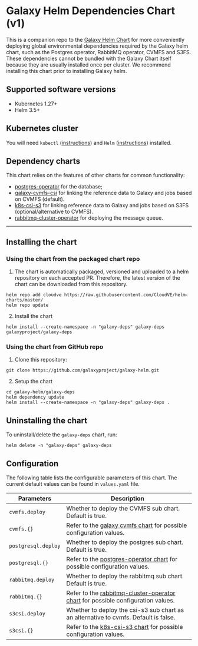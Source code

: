 # Galaxy Helm Dependencies Chart (v1)

This is a companion repo to the [Galaxy Helm Chart](https://github.com/galaxyproject/galaxy-helm)
for more conveniently deploying global environmental dependencies required by the Galaxy helm chart,
such as the Postgres operator, RabbitMQ operator, CVMFS and S3FS. These dependencies cannot be
bundled with the Galaxy Chart itself because they are usually installed once per cluster. We recommend
installing this chart prior to installing Galaxy helm.

## Supported software versions

- Kubernetes 1.27+
- Helm 3.5+

## Kubernetes cluster

You will need `kubectl` ([instructions](https://kubernetes.io/docs/tasks/tools/#kubectl))
and `Helm` ([instructions](https://helm.sh/docs/intro/install/)) installed.

## Dependency charts

This chart relies on the features of other charts for common functionality:
- [postgres-operator](https://github.com/zalando/postgres-operator) for the
  database;
- [galaxy-cvmfs-csi](https://github.com/CloudVE/galaxy-cvmfs-csi-helm) for linking the
  reference data to Galaxy and jobs based on CVMFS (default).
- [k8s-csi-s3](https://github.com/yandex-cloud/k8s-csi-s3/tree/master/deploy/helm/csi-s3) for linking
  reference data to Galaxy and jobs based on S3FS (optional/alternative to CVMFS).
- [rabbitmq-cluster-operator](https://github.com/rabbitmq/cluster-operator) for deploying
  the message queue.

---

## Installing the chart

### Using the chart from the packaged chart repo

1. The chart is automatically packaged, versioned and uploaded to a helm repository
on each accepted PR. Therefore, the latest version of the chart can be downloaded
from this repository.

```console
helm repo add cloudve https://raw.githubusercontent.com/CloudVE/helm-charts/master/
helm repo update
```

2. Install the chart

```console
helm install --create-namespace -n "galaxy-deps" galaxy-deps galaxyproject/galaxy-deps
```

### Using the chart from GitHub repo

1. Clone this repository:

```console
git clone https://github.com/galaxyproject/galaxy-helm.git
```

2. Setup the chart

```console
cd galaxy-helm/galaxy-deps
helm dependency update
helm install --create-namespace -n "galaxy-deps" galaxy-deps .
```

## Uninstalling the chart

To uninstall/delete the `galaxy-deps` chart, run:

```console
helm delete -n "galaxy-deps" galaxy-deps
```

## Configuration

The following table lists the configurable parameters of this chart. The
current default values can be found in `values.yaml` file.

| Parameters                                 | Description                                                                                                                                                                                                |
|--------------------------------------------|------------------------------------------------------------------------------------------------------------------------------------------------------------------------------------------------------------|
| `cvmfs.deploy`                             | Whether to deploy the CVMFS sub chart. Default is true.                                                                                                                                                    |
| `cvmfs.{}`                                 | Refer to the [galaxy cvmfs chart](https://github.com/CloudVE/galaxy-cvmfs-csi-helm) for possible configuration values.                                                                                     |
| `postgresql.deploy`                        | Whether to deploy the postgres sub chart. Default is true.                                                                                                                                                 |
| `postgresql.{}`                            | Refer to the [postgres-operator chart](https://github.com/zalando/postgres-operator) for possible configuration values.                                                                                    |
| `rabbitmq.deploy`                          | Whether to deploy the rabbitmq sub chart. Default is true.                                                                                                                                                 |
| `rabbitmq.{}`                              | Refer to the [rabbitmq-cluster-operator chart](https://github.com/rabbitmq/cluster-operator) for possible configuration values.                                                                            |
| `s3csi.deploy`                             | Whether to deploy the csi-s3 sub chart as an alternative to cvmfs. Default is false.                                                                                                                       |
| `s3csi.{}`                                 | Refer to the [k8s-csi-s3 chart](https://github.com/yandex-cloud/k8s-csi-s3/tree/master/deploy/helm/csi-s3) for possible configuration values.                                                              |
